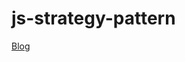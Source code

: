 # js-strategy-pattern
[Blog](https://dotblogs.com.tw/artblog/2018/06/19/javascript_strategy_pattern)
